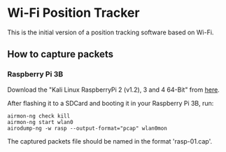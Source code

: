 # Wi-Fi Position Tracker
This is the initial version of a position tracking software based on Wi-Fi.

## How to capture packets
### Raspberry Pi 3B
Download the "Kali Linux RaspberryPi 2 (v1.2), 3 and 4 64-Bit" from [here](offensive-security.com/kali-linux-arm-images/).

After flashing it to a SDCard and booting it in your Raspberry Pi 3B, run:

```
airmon-ng check kill
airmon-ng start wlan0
airodump-ng -w rasp --output-format="pcap" wlan0mon
```

The captured packets file should be named in the format 'rasp-01.cap'.
